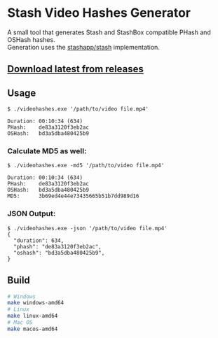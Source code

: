 # Stash Video Hashes Generator

A small tool that generates Stash and StashBox compatible PHash and OSHash hashes.  
Generation uses the [stashapp/stash](https://github.com/stashapp/stash) implementation.

## [Download latest from releases](https://github.com/peolic/videohashes/releases/latest)

## Usage
```
$ ./videohashes.exe '/path/to/video file.mp4'

Duration: 00:10:34 (634)
PHash:    de83a3120f3eb2ac
OSHash:   bd3a5dba480425b9

```

### Calculate MD5 as well:
```
$ ./videohashes.exe -md5 '/path/to/video file.mp4'

Duration: 00:10:34 (634)
PHash:    de83a3120f3eb2ac
OSHash:   bd3a5dba480425b9
MD5:      3b69ed4e44e73435665b51b7dd989d16

```

### JSON Output:
```
$ ./videohashes.exe -json '/path/to/video file.mp4'
{
  "duration": 634,
  "phash": "de83a3120f3eb2ac",
  "oshash": "bd3a5dba480425b9",
}
```

## Build
```sh
# Windows
make windows-amd64
# Linux
make linux-amd64
# Mac OS
make macos-amd64
```
